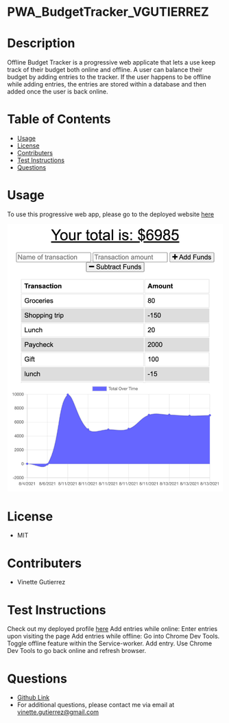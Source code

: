 # PWA_BudgetTracker_VGUTIERREZ

# Description

Offline Budget Tracker is a progressive web applicate that lets a use keep track of their budget both online and offline. A user can balance their budget by adding entries to the tracker. If the user happens to be offline while adding entries, the entries are stored within a database and then added once the user is back online.

# Table of Contents

- [Usage](#usage)
- [License](#license)
- [Contributers](#contributers)
- [Test Instructions](#test-instructions)
- [Questions](#questions)

# Usage

<a name="usage"></a>

To use this progressive web app, please go to the deployed website [here](https://vinetteg.github.io/vgutierrez_reactportfolio/#portfolio)

![Project Image](public/images/localhost_3000_.png)

# License

<a name="license"></a>

- MIT

# Contributers

<a name="contributers"></a>

- Vinette Gutierrez

# Test Instructions

<a name="test-instructions"></a>

Check out my deployed profile [here](https://vinetteg.github.io/vgutierrez_reactportfolio/#portfolio)
Add entries while online: Enter entries upon visiting the page
Add entries while offline: Go into Chrome Dev Tools. Toggle offline feature within the Service-worker. Add entry. Use Chrome Dev Tools to go back online and refresh browser.

# Questions

<a name="questions"></a>

- [Github Link](https://github.com/vinetteg/PWA_BudgetTracker_VGUTIERREZ)
- For additional questions, please contact me via email at vinette.gutierrez@gmail.com
